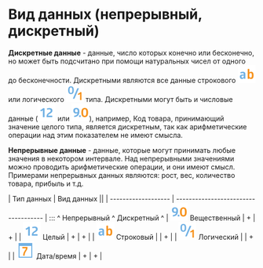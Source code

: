 #  Вид данных (непрерывный, дискретный)

**Дискретные данные** - данные, число которых конечно или бесконечно, но может быть подсчитано при помощи натуральных чисел от одного до бесконечности. Дискретными являются все данные строкового ![](/media/app/icons/datatype_18/datatype_default-01.svg)  или логического ![](/media/app/icons/datatype_18/datatype_default-04.svg) типа. Дискретными могут быть и числовые данные (![](/media/app/icons/datatype_18/datatype_default-02.svg) или ![](/media/app/icons/datatype_18/datatype_default-03.svg)), например, Код товара, принимающий значение целого типа, является дискретным, так как арифметические операции над этим показателем не имеют смысла.

**Непрерывные данные** - данные, которые могут принимать любые значения в некотором интервале. Над непрерывными значениями можно проводить арифметические операции, и они имеют смысл.
Примерами непрерывных данных являются: рост, вес, количество товара, прибыль и т.д.

 | Тип данных                                                                                                  | Вид данных               ||
 | -------------------                                                                                                  | ------------------------------------
 | :::                                                              ^ Непрерывный  ^ Дискретный  ^
 | ![](/media/app/icons/datatype_18/datatype_default-03.svg) Вещественный                                   | +                                    | + | 
 | ![](/media/app/icons/datatype_18/datatype_default-02.svg) Целый                                                 | +                                    | + | 
 | ![](/media/app/icons/datatype_18/datatype_default-01.svg) Строковый                                         |                                      | + | 
 | ![](/media/app/icons/datatype_18/datatype_default-04.svg) Логический                                       |                                      | + | 
 | ![](/media/app/icons/datatype_18/datatype_default-05.svg) Дата/время                                        | +                                    | + | 

